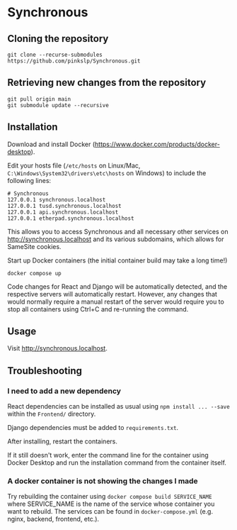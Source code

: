# Synchronous

## Cloning the repository

```console
git clone --recurse-submodules https://github.com/pinkslp/Synchronous.git
```

## Retrieving new changes from the repository

```console
git pull origin main
git submodule update --recursive
```

## Installation

Download and install Docker (<https://www.docker.com/products/docker-desktop>).

Edit your hosts file (`/etc/hosts` on Linux/Mac,
`C:\Windows\System32\drivers\etc\hosts` on Windows) to include the following lines:

```console
# Synchronous
127.0.0.1 synchronous.localhost
127.0.0.1 tusd.synchronous.localhost
127.0.0.1 api.synchronous.localhost
127.0.0.1 etherpad.synchronous.localhost
```

This allows you to access Synchronous and all necessary other services on
<http://synchronous.localhost> and its various subdomains, which allows for
SameSite cookies.

Start up Docker containers (the initial container build may take a long time!)

```console
docker compose up
```

Code changes for React and Django will be automatically detected, and the respective
servers will automatically restart. However, any changes that would normally require
a manual restart of the server would require you to stop all containers using Ctrl+C
and re-running the command.

## Usage

Visit <http://synchronous.localhost>.

## Troubleshooting

### I need to add a new dependency

React dependencies can be installed as usual using `npm install ... --save` within
the `Frontend/` directory.

Django dependencies must be added to `requirements.txt`.

After installing, restart the containers.

If it still doesn't work, enter the command line for the container using Docker
Desktop and run the installation command from the container itself.

### A docker container is not showing the changes I made

Try rebuilding the container using `docker compose build SERVICE_NAME` where
SERVICE_NAME is the name of the service whose container you want to rebuild. The
services can be found in `docker-compose.yml` (e.g. nginx, backend, frontend, etc.).
